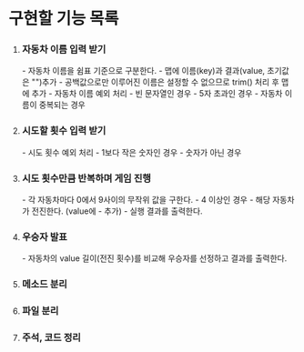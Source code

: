 <h1>구현할 기능 목록</h1>

1. <h3>자동차 이름 입력 받기</h3>
    - 자동차 이름을 쉼표 기준으로 구분한다.
      - 맵에 이름(key)과 결과(value, 초기값은 "")추가
        - 공백값으로만 이루어진 이름은 설정할 수 없으므로 trim() 처리 후 맵에 추가
    - 자동차 이름 예외 처리
      - 빈 문자열인 경우
      - 5자 초과인 경우
      - 자동차 이름이 중복되는 경우
2. <h3>시도할 횟수 입력 받기</h3>
   - 시도 횟수 예외 처리
     - 1보다 작은 숫자인 경우
     - 숫자가 아닌 경우
3. <h3>시도 횟수만큼 반복하며 게임 진행</h3>
    - 각 자동차마다 0에서 9사이의 무작위 값을 구한다.
      - 4 이상인 경우
        - 해당 자동차가 전진한다. (value에 - 추가)
    - 실행 결과를 출력한다.
4. <h3>우승자 발표</h3>
   - 자동차의 value 길이(전진 횟수)를 비교해 우승자를 선정하고 결과를 출력한다.
5. <h3>메소드 분리</h3>
6. <h3>파일 분리</h3>
7. <h3>주석, 코드 정리</h3>